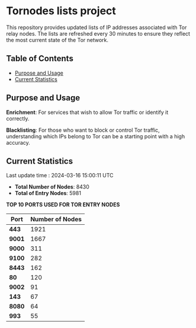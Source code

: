# Tornodes lists project

This repository provides updated lists of IP addresses associated with Tor relay nodes. The lists are refreshed every 30 minutes to ensure they reflect the most current state of the Tor network.

## Table of Contents

- [Purpose and Usage](#purpose-and-usage)
- [Current Statistics](#current-statistics)


## Purpose and Usage

**Enrichment**: For services that wish to allow Tor traffic or identify it correctly.

**Blacklisting**: For those who want to block or control Tor traffic, understanding which IPs belong to Tor can be a starting point with a high accuracy.

## Current Statistics

Last update time : 2024-03-16 15:00:11 UTC

- **Total Number of Nodes**: 8430
- **Total of Entry Nodes**: 5981

**TOP 10 PORTS USED FOR TOR ENTRY NODES**

| **Port** | **Number of Nodes** |
|------|-----------------|
| **443**   | 1921  |
| **9001**   | 1667  |
| **9000**   | 311  |
| **9100**   | 282  |
| **8443**   | 162  |
| **80**   | 120  |
| **9002**   | 91  |
| **143**   | 67  |
| **8080**   | 64  |
| **993**   | 55  |

